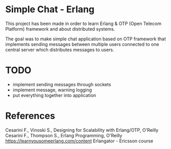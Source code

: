 # Simple Chat - Erlang

This project has been made in order to learn Erlang & OTP (Open Telecom Platform) framework and about distributed systems.

The goal was to make simple chat application based on OTP framework that implements sending messages between multiple users connected to one central server which distributes messages to users. 

# TODO
- implement sending messages through sockets
- implement message, warning logging
- put everything together into application

# References
Cesarini F., Vinoski S., Designing for Scalability with Erlang/OTP, O'Reilly
Cesarini F., Thompson S., Erlang Programming, O'Reilly
https://learnyousomeerlang.com/content
Erlangator - Ericsson course
